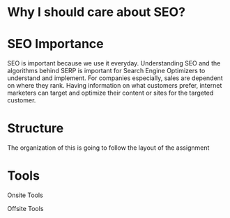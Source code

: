 # Why I should care about SEO?

# SEO Importance

SEO is important because we use it everyday. Understanding SEO and the algorithms behind SERP is important for Search Engine Optimizers to understand and implement. For companies especially, sales are dependent on where they rank. Having information on what customers prefer, internet marketers can target and optimize their content or sites for the targeted customer. 

# Structure

The organization of this is going to follow the layout of the assignment

# Tools
 Onsite Tools
 
 Offsite Tools
